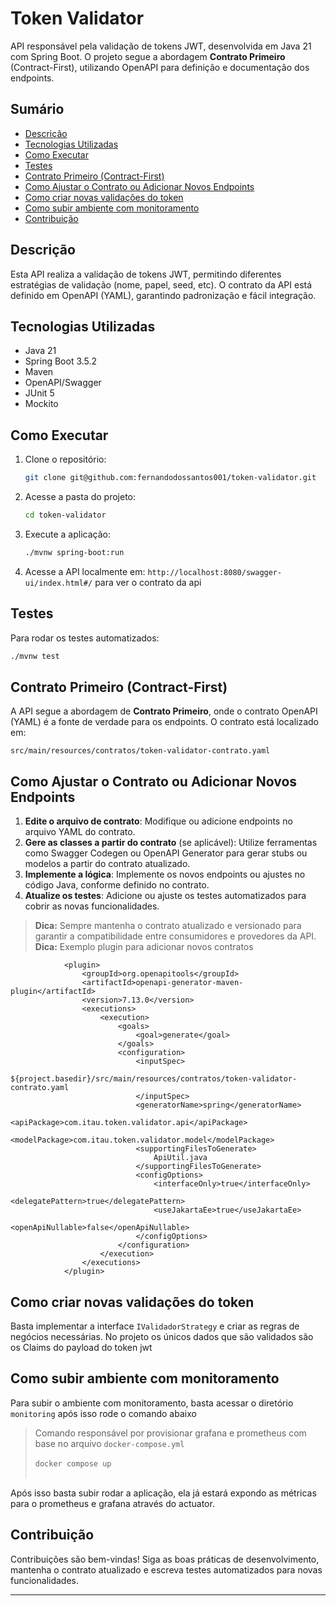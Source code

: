 # Token Validator

API responsável pela validação de tokens JWT, desenvolvida em Java 21 com Spring Boot. O projeto segue a abordagem **Contrato Primeiro** (Contract-First), utilizando OpenAPI para definição e documentação dos endpoints.

## Sumário
- [Descrição](#descrição)
- [Tecnologias Utilizadas](#tecnologias-utilizadas)
- [Como Executar](#como-executar)
- [Testes](#testes)
- [Contrato Primeiro (Contract-First)](#contrato-primeiro-contract-first)
- [Como Ajustar o Contrato ou Adicionar Novos Endpoints](#como-ajustar-o-contrato-ou-adicionar-novos-endpoints)
- [Como criar novas validações do token](#como-criar-novas-validações-do-token)
- [Como subir ambiente com monitoramento](#como-subir-ambiete-com-monitoramento)
- [Contribuição](#contribuição)

## Descrição
Esta API realiza a validação de tokens JWT, permitindo diferentes estratégias de validação (nome, papel, seed, etc). O contrato da API está definido em OpenAPI (YAML), garantindo padronização e fácil integração.

## Tecnologias Utilizadas
- Java 21
- Spring Boot 3.5.2
- Maven
- OpenAPI/Swagger
- JUnit 5
- Mockito

## Como Executar
1. Clone o repositório:
   ```bash
   git clone git@github.com:fernandodossantos001/token-validator.git
   ```
2. Acesse a pasta do projeto:
   ```bash
   cd token-validator
   ```
3. Execute a aplicação:
   ```bash
   ./mvnw spring-boot:run
   ```
4. Acesse a API localmente em: `http://localhost:8080/swagger-ui/index.html#/` para ver o contrato da api

## Testes
Para rodar os testes automatizados:
```bash
./mvnw test
```

## Contrato Primeiro (Contract-First)
A API segue a abordagem de **Contrato Primeiro**, onde o contrato OpenAPI (YAML) é a fonte de verdade para os endpoints. O contrato está localizado em:
```
src/main/resources/contratos/token-validator-contrato.yaml
```

## Como Ajustar o Contrato ou Adicionar Novos Endpoints
1. **Edite o arquivo de contrato**: Modifique ou adicione endpoints no arquivo YAML do contrato.
2. **Gere as classes a partir do contrato** (se aplicável): Utilize ferramentas como Swagger Codegen ou OpenAPI Generator para gerar stubs ou modelos a partir do contrato atualizado.
3. **Implemente a lógica**: Implemente os novos endpoints ou ajustes no código Java, conforme definido no contrato.
4. **Atualize os testes**: Adicione ou ajuste os testes automatizados para cobrir as novas funcionalidades.

> **Dica:** Sempre mantenha o contrato atualizado e versionado para garantir a compatibilidade entre consumidores e provedores da API. <br>
> **Dica:** Exemplo plugin para adicionar novos contratos
```
			<plugin>
				<groupId>org.openapitools</groupId>
				<artifactId>openapi-generator-maven-plugin</artifactId>
				<version>7.13.0</version>
				<executions>
					<execution>
						<goals>
							<goal>generate</goal>
						</goals>
						<configuration>
							<inputSpec>
								${project.basedir}/src/main/resources/contratos/token-validator-contrato.yaml
							</inputSpec>
							<generatorName>spring</generatorName>
							<apiPackage>com.itau.token.validator.api</apiPackage>
							<modelPackage>com.itau.token.validator.model</modelPackage>
							<supportingFilesToGenerate>
								ApiUtil.java
							</supportingFilesToGenerate>
							<configOptions>
								<interfaceOnly>true</interfaceOnly>
								<delegatePattern>true</delegatePattern>
								<useJakartaEe>true</useJakartaEe>
								<openApiNullable>false</openApiNullable>
							</configOptions>
						</configuration>
					</execution>
				</executions>
			</plugin>
```


## Como criar novas validações do token
Basta implementar a interface ```IValidadorStrategy``` e criar as regras de negócios necessárias. No projeto os únicos dados que são validados são os Claims do payload do token jwt

## Como subir ambiente com monitoramento
Para subir o ambiente com monitoramento, basta acessar o diretório ``` monitoring ``` após isso rode o comando abaixo
> Comando responsável por provisionar grafana e prometheus com base no arquivo ```docker-compose.yml``` <br><br>
 ```docker compose up``` <br><br>

Após isso basta subir rodar a aplicação, ela já estará expondo as métricas para o prometheus e grafana através do actuator.
 


## Contribuição
Contribuições são bem-vindas! Siga as boas práticas de desenvolvimento, mantenha o contrato atualizado e escreva testes automatizados para novas funcionalidades.

---

